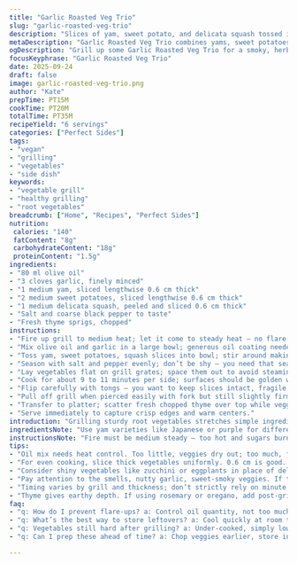```yaml
---
title: "Garlic Roasted Veg Trio"
slug: "garlic-roasted-veg-trio"
description: "Slices of yam, sweet potato, and delicata squash tossed in garlic oil, grilled until tender with char marks and smoky aroma. Tossing in fresh thyme replaces parsley, adding earthiness. Salt and pepper balanced throughout to punch up natural sweetness. Basic veggie roast with a quick crisp caramelized edge and tender interior. Useful method for grilling dense, starchy vegetables without drying them out. Substitute yams with carrots or parsnips if needed. Olive oil and garlic mixture infuses flavor, keep an eye on flare-ups on the grill. Quick, rustic, vegan, allergen-friendly side or simple starter."
metaDescription: "Garlic Roasted Veg Trio combines yams, sweet potatoes, and delicata squash for a flavorful grilled side dish."
ogDescription: "Grill up some Garlic Roasted Veg Trio for a smoky, herb-infused side that captivates with every bite."
focusKeyphrase: "Garlic Roasted Veg Trio"
date: 2025-09-24
draft: false
image: garlic-roasted-veg-trio.png
author: "Kate"
prepTime: PT15M
cookTime: PT20M
totalTime: PT35M
recipeYield: "6 servings"
categories: ["Perfect Sides"]
tags:
- "vegan"
- "grilling"
- "vegetables"
- "side dish"
keywords:
- "vegetable grill"
- "healthy grilling"
- "root vegetables"
breadcrumb: ["Home", "Recipes", "Perfect Sides"]
nutrition: 
 calories: "140"
 fatContent: "8g"
 carbohydrateContent: "18g"
 proteinContent: "1.5g"
ingredients:
- "80 ml olive oil"
- "3 cloves garlic, finely minced"
- "1 medium yam, sliced lengthwise 0.6 cm thick"
- "2 medium sweet potatoes, sliced lengthwise 0.6 cm thick"
- "1 medium delicata squash, peeled and sliced 0.6 cm thick"
- "Salt and coarse black pepper to taste"
- "Fresh thyme sprigs, chopped"
instructions:
- "Fire up grill to medium heat; let it come to steady heat — no flare-ups."
- "Mix olive oil and garlic in a large bowl; generous oil coating needed."
- "Toss yam, sweet potatoes, squash slices into bowl; stir around making sure each piece is oily and garlicky."
- "Season with salt and pepper evenly; don’t be shy — you need that seasoning to cut through sweetness."
- "Lay vegetables flat on grill grates; space them out to avoid steaming."
- "Cook for about 9 to 11 minutes per side; surfaces should be golden with dark grill marks, flesh soft but holding shape."
- "Flip carefully with tongs — you want to keep slices intact, fragile when warm."
- "Pull off grill when pierced easily with fork but still slightly firm; overcooked means mushy, underveloped flavor."
- "Transfer to platter; scatter fresh chopped thyme over top while veggies still warm; releases herbal aroma."
- "Serve immediately to capture crisp edges and warm centers."
introduction: "Grilling sturdy root vegetables stretches simple ingredients into smoky, textured bites worth extra effort. Thick slices prevent them from collapsing into mush while getting that blistered crisp edge that cracks under teeth. Garlic and thyme bring depth without competing. Keep oil moderate — too little and veggies dry out, too much and flare-ups slug your patience. Sweet potatoes and yams have slightly different sugars, watch for spot charring. Delicata squash adds a tender, less starchy counterweight plus color contrast. Tossing hot off grill with fresh herbs isn’t optional here — aroma shifts everything. No fuss, no odd ingredients, just skill and timing."
ingredientsNote: "Use yam varieties like Japanese or purple for different textures and colors. If delicata squash isn’t available, try zucchini or small eggplants sliced similarly but reduce cook times by 3-4 minutes per side to prevent sogginess. Fresh garlic must be finely minced to avoid burnt bits. Oil is the flavor carrier so adjust quantities based on amount of vegetables; don’t skimp. For herbs, thyme works well here but rosemary or oregano can replace — add after grilling to avoid bitterness. Salt deeply but evenly; coarse salt scattered before cooking can help draw out moisture for faster caramelization but uneven seasoning risks bland spots."
instructionsNote: "Fire must be medium steady — too hot and sugars burn lose balance, too low and no sear marks develop. Watch for sizzling but not smoking. Flip carefully with tongs; turn once only to keep grill lines sharp. If slices start bending or breaking, lower heat briefly or move to cooler part of grill. Smell is key: the garlic oil should smell nutty, the veggies slightly sweet-smoky. Don’t rely solely on time; test tenderness with sharp knife — should slide in with slight resistance. After grill, tossing with herbs while hot is crucial — flavor oils in air, skins still warm help distribute aroma. Serve immediately — rest period softens edges and dulls that excellent burnished contrast."
tips:
- "Oil mix needs heat control. Too little, veggies dry out; too much, flare-ups. Adjust as you go. Keep the grill steady. Medium heat is key."
- "For even cooking, slice thick vegetables uniformly. 0.6 cm is good. Not too thin; otherwise, overcooking happens easily. Garlic must be finely minced to prevent burnt bits."
- "Consider shiny vegetables like zucchini or eggplants in place of delicata squash. They require less time. Watch carefully though, avoid mushiness."
- "Pay attention to the smells, nutty garlic, sweet-smoky veggies. If the aroma shifts, adjust the heat. Look for golden edges, firm flesh."
- "Timing varies by grill and thickness; don’t strictly rely on minute counts. Test with a knife; slight resistance means done but not mush."
- "Thyme gives earthy depth. If using rosemary or oregano, add post-grilling. Fresh herbs release aroma, so toss when veggies still warm."
faq:
- "q: How do I prevent flare-ups? a: Control oil quantity, not too much. Also, space veggies on grill. Avoid overcrowding or dripping fat."
- "q: What’s the best way to store leftovers? a: Cool quickly at room temp then in airtight container. Reheat in oven. Avoid the microwave."
- "q: Vegetables still hard after grilling? a: Under-cooked, simply lower heat and continue cooking. Flip once and watch closely for caramelization."
- "q: Can I prep these ahead of time? a: Chop veggies earlier, store in water to prevent browning. Marinade overnight adds flavor but keep herbs separate."

---
```

